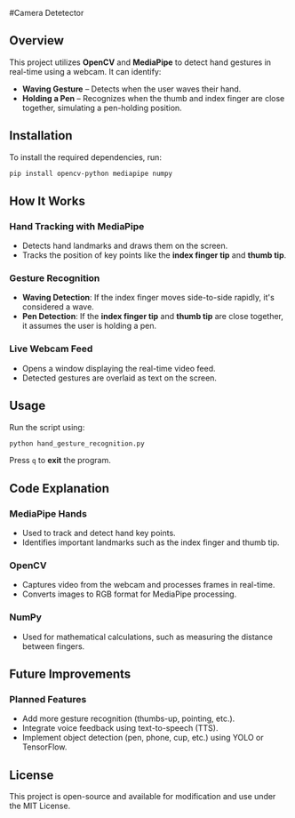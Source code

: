 
#Camera Detetector

## Overview
This project utilizes **OpenCV** and **MediaPipe** to detect hand gestures in real-time using a webcam. It can identify:

- **Waving Gesture** – Detects when the user waves their hand.
- **Holding a Pen** – Recognizes when the thumb and index finger are close together, simulating a pen-holding position.

## Installation
To install the required dependencies, run:

```sh
pip install opencv-python mediapipe numpy
```

## How It Works
### Hand Tracking with MediaPipe
- Detects hand landmarks and draws them on the screen.
- Tracks the position of key points like the **index finger tip** and **thumb tip**.

### Gesture Recognition
- **Waving Detection**: If the index finger moves side-to-side rapidly, it's considered a wave.
- **Pen Detection**: If the **index finger tip** and **thumb tip** are close together, it assumes the user is holding a pen.

### Live Webcam Feed
- Opens a window displaying the real-time video feed.
- Detected gestures are overlaid as text on the screen.

## Usage
Run the script using:

```sh
python hand_gesture_recognition.py
```

Press `q` to **exit** the program.

## Code Explanation
### MediaPipe Hands
- Used to track and detect hand key points.
- Identifies important landmarks such as the index finger and thumb tip.

### OpenCV
- Captures video from the webcam and processes frames in real-time.
- Converts images to RGB format for MediaPipe processing.

### NumPy
- Used for mathematical calculations, such as measuring the distance between fingers.

## Future Improvements
### Planned Features
- Add more gesture recognition (thumbs-up, pointing, etc.).
- Integrate voice feedback using text-to-speech (TTS).
- Implement object detection (pen, phone, cup, etc.) using YOLO or TensorFlow.

## License
This project is open-source and available for modification and use under the MIT License.


